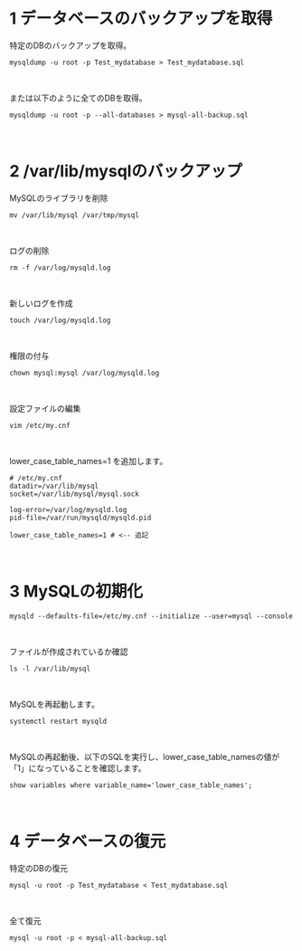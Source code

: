 # 1 データベースのバックアップを取得

特定のDBのバックアップを取得。

```
mysqldump -u root -p Test_mydatabase > Test_mydatabase.sql
```

<br>


または以下のように全てのDBを取得。


```
mysqldump -u root -p --all-databases > mysql-all-backup.sql
```


<br>

# 2 /var/lib/mysqlのバックアップ

MySQLのライブラリを削除

```
mv /var/lib/mysql /var/tmp/mysql
```

<br>

ログの削除

```
rm -f /var/log/mysqld.log
```

<br>

新しいログを作成

```
touch /var/log/mysqld.log
```


<br>

権限の付与

```
chown mysql:mysql /var/log/mysqld.log
``` 

<br>

設定ファイルの編集


```
vim /etc/my.cnf
```

<br>

lower_case_table_names=1 を追加します。

```
# /etc/my.cnf
datadir=/var/lib/mysql
socket=/var/lib/mysql/mysql.sock

log-error=/var/log/mysqld.log
pid-file=/var/run/mysqld/mysqld.pid

lower_case_table_names=1 # <-- 追記
```

<br>

# 3 MySQLの初期化


```
mysqld --defaults-file=/etc/my.cnf --initialize --user=mysql --console
```

<br>

ファイルが作成されているか確認


```
ls -l /var/lib/mysql
```

<br>

MySQLを再起動します。

```
systemctl restart mysqld
```

<br>

MySQLの再起動後、以下のSQLを実行し、lower_case_table_namesの値が「1」になっていることを確認します。


```
show variables where variable_name='lower_case_table_names';
```

<br>

# 4 データベースの復元

特定のDBの復元

```
mysql -u root -p Test_mydatabase < Test_mydatabase.sql
```


<br>

全て復元

```
mysql -u root -p < mysql-all-backup.sql
```



